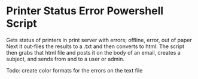 # Printer Status Error Powershell Script
Gets status of printers in print server with errors; offline, error, out of paper
Next it out-files the results to a .txt and then converts to html.
The script then grabs that html file and posts it on the body of an email, creates a subject, and sends from and to a user or admin.

Todo:
create color formats for the errors on the text file

